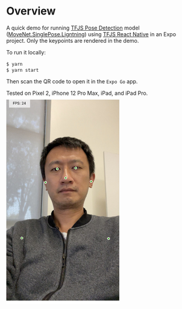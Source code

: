 # Overview

A quick demo for running [TFJS Pose Detection][posedetection] model
([MoveNet.SinglePose.Ligntning][tfhub]) using
[TFJS React Native][tfjs-react-native] in an Expo project. Only the keypoints
are rendered in the demo.

To run it locally:

```
$ yarn
$ yarn start
```

Then scan the QR code to open it in the `Expo Go` app.

Tested on Pixel 2, iPhone 12 Pro Max, iPad, and iPad Pro.
<img src="screenshot.jpg" width="300">

[posedetection]: https://github.com/tensorflow/tfjs-models/tree/master/pose-detection
[tfhub]: https://tfhub.dev/google/tfjs-model/movenet/singlepose/lightning/4
[tfjs-react-native]: https://github.com/tensorflow/tfjs/tree/master/tfjs-react-native
[screenshots]: https://photos.app.goo.gl/U972ww4HpaKPK6jEA
